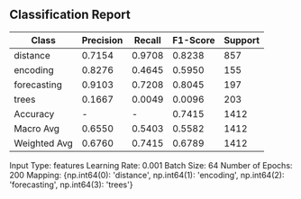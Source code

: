 ## Classification Report

| Class | Precision | Recall | F1-Score | Support |
|-------|-----------|--------|----------|---------|
| distance | 0.7154 | 0.9708 | 0.8238 | 857 |
| encoding | 0.8276 | 0.4645 | 0.5950 | 155 |
| forecasting | 0.9103 | 0.7208 | 0.8045 | 197 |
| trees | 0.1667 | 0.0049 | 0.0096 | 203 |
| Accuracy | - | - | 0.7415 | 1412 |
| Macro Avg | 0.6550 | 0.5403 | 0.5582 | 1412 |
| Weighted Avg | 0.6760 | 0.7415 | 0.6789 | 1412 |

Input Type: features
Learning Rate: 0.001
Batch Size: 64
Number of Epochs: 200
Mapping: {np.int64(0): 'distance', np.int64(1): 'encoding', np.int64(2): 'forecasting', np.int64(3): 'trees'}